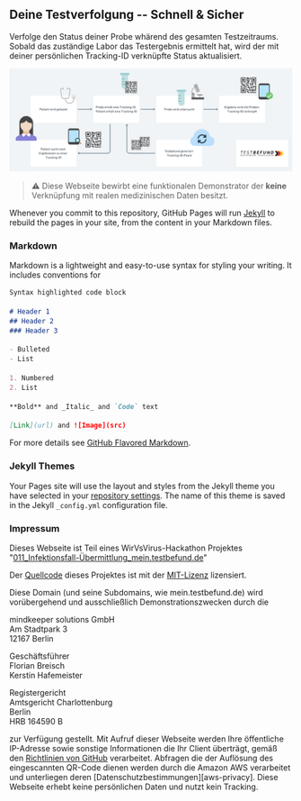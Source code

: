 ## Deine Testverfolgung -- Schnell & Sicher

Verfolge den Status deiner Probe whärend des gesamten Testzeitraums. Sobald das zuständige Labor das Testergebnis ermittelt hat, wird der mit deiner persönlichen Tracking-ID verknüpfte Status aktualisiert.

![Eine Tracking-ID verbleibt beim Probanden, eine Tracking-ID begleitet die Probe](testbefund-schema-diagram.png)


> :warning: Diese Webseite bewirbt eine funktionalen Demonstrator der **keine** Verknüpfung mit realen medizinischen Daten besitzt.





Whenever you commit to this repository, GitHub Pages will run [Jekyll](https://jekyllrb.com/) to rebuild the pages in your site, from the content in your Markdown files.

### Markdown

Markdown is a lightweight and easy-to-use syntax for styling your writing. It includes conventions for

```markdown
Syntax highlighted code block

# Header 1
## Header 2
### Header 3

- Bulleted
- List

1. Numbered
2. List

**Bold** and _Italic_ and `Code` text

[Link](url) and ![Image](src)
```

For more details see [GitHub Flavored Markdown](https://guides.github.com/features/mastering-markdown/).

### Jekyll Themes

Your Pages site will use the layout and styles from the Jekyll theme you have selected in your [repository settings](https://github.com/1-011-c/web/settings). The name of this theme is saved in the Jekyll `_config.yml` configuration file.


### Impressum

Dieses Webseite ist Teil eines WirVsVirus-Hackathon Projektes "[011_Infektionsfall-Übermittlung_mein.testbefund.de][devpost]"

Der [Quellcode][project-meta] dieses Projektes ist mit der [MIT-Lizenz][license] lizensiert.

Diese Domain (und seine Subdomains, wie mein.testbefund.de) wird vorübergehend und ausschließlich Demonstrationszwecken durch die

mindkeeper solutions GmbH  
Am Stadtpark 3  
12167 Berlin

Geschäftsführer  
Florian Breisch  
Kerstin Hafemeister  

Registergericht  
Amtsgericht Charlottenburg  
Berlin  
HRB 164590 B

zur Verfügung gestellt. Mit Aufruf dieser Webseite werden Ihre öffentliche IP-Adresse sowie sonstige Informationen die Ihr Client überträgt, gemäß den [Richtlinien von GitHub][github-privacy] verarbeitet. Abfragen die der Auflösung des eingescannten QR-Code dienen werden durch die Amazon AWS verarbeitet und unterliegen deren [Datenschutzbestimmungen][aws-privacy]. Diese Webseite erhebt keine persönlichen Daten und nutzt kein Tracking.

[wirvsvirushackathon]: https://wirvsvirushackathon.org/
[mindkeeper-solutions]: https://mindkeeper.solutions
[devpost]: https://devpost.com/software/1_011_c_infektionsfall-ubermittlung
[project-meta]: https://github.com/1-011-c/meta
[github-privacy]: https://help.github.com/en/github/site-policy/github-privacy-statement#github-pages
[aws-privac]: https://aws.amazon.com/de/privacy/
[license]: http://opensource.org/licenses/mit-license.php
